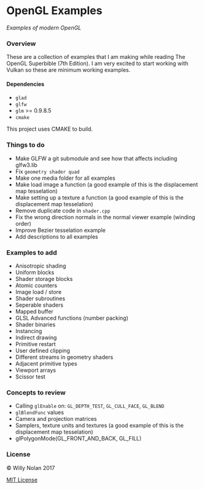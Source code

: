 # OpenGL Examples

*Examples of modern OpenGL*

### Overview
These are a collection of examples that I am making while reading The OpenGL Superbible (7th Edition).  I am very excited to start working with Vulkan so these are minimum working examples.

#### Dependencies
- `glad`
- `glfw`
- `glm` >= 0.9.8.5
- `cmake`

This project uses CMAKE to build.

### Things to do
- Make GLFW a git submodule and see how that affects including glfw3.lib
- Fix `geometry shader quad`
- Make one media folder for all examples
- Make load image a function (a good example of this is the displacement map tesselation)
- Make setting up a texture a function (a good example of this is the displacement map tesselation)
- Remove duplicate code in `shader.cpp`
- Fix the wrong direction normals in the normal viewer example (winding order)
- Improve Bezier tesselation example
- Add descriptions to all examples

### Examples to add
- Anisotropic shading
- Uniform blocks
- Shader storage blocks
- Atomic counters
- Image load / store
- Shader subroutines
- Seperable shaders
- Mapped buffer
- GLSL Advanced functions (number packing)
- Shader binaries
- Instancing
- Indirect drawing
- Primitive restart
- User defined clipping
- Different streams in geometry shaders
- Adjacent primitive types
- Viewport arrays
- Scissor test

### Concepts to review
- Calling `glEnable` on: `GL_DEPTH_TEST`, `GL_CULL_FACE`, `GL_BLEND`
- `glBlendFunc` values
- Camera and projection matrices
- Samplers, texture units and textures (a good example of this is the displacement map tesselation)
- glPolygonMode(GL_FRONT_AND_BACK, GL_FILL)

### License
:copyright: Willy Nolan 2017

[MIT License](https://en.wikipedia.org/wiki/MIT_License)
